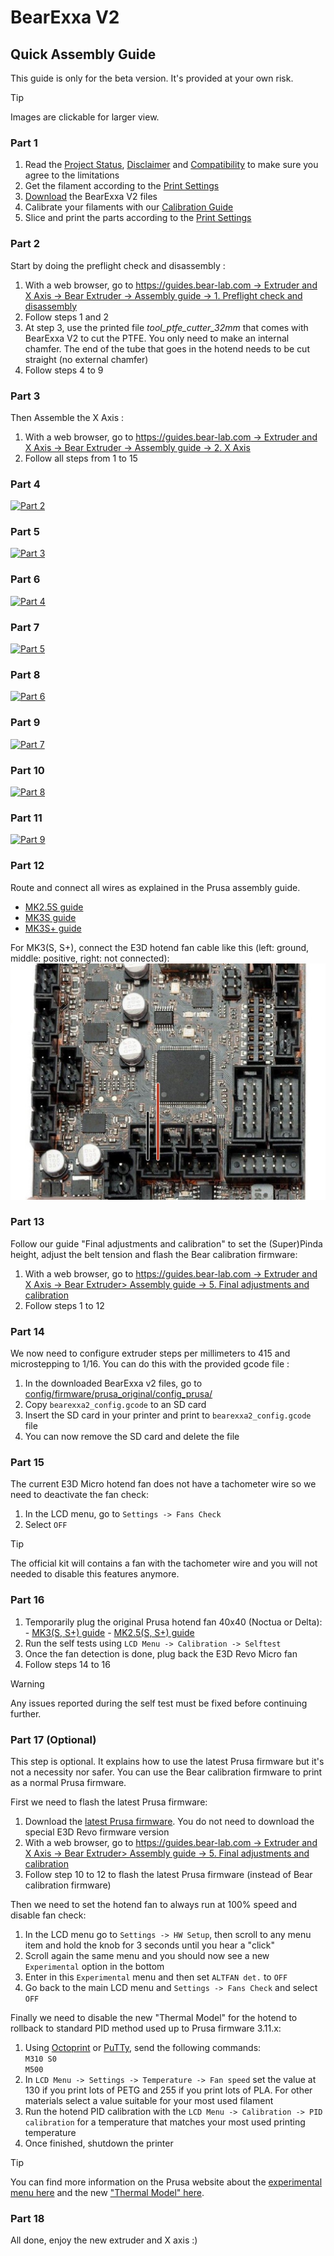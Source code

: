 # BearExxa V2

## Quick Assembly Guide

This guide is only for the beta version. It's provided at your own risk.

> [!TIP]
> Images are clickable for larger view.

### Part 1
  1. Read the [Project Status](/README.md#project-status), [Disclaimer](/README.md#disclaimer) and [Compatibility](/README.md#compatibility) to make sure you agree to the limitations
  2. Get the filament according to the [Print Settings](/README.md#print-settings)
  3. [Download](/README.md#download) the BearExxa V2 files
  4. Calibrate your filaments with our [Calibration Guide](https://guides.bear-lab.com/Guide/Extrusion+multiplier+and+filament+diameter/8)
  5. Slice and print the parts according to the [Print Settings](/README.md#print-settings)

### Part 2
Start by doing the preflight check and disassembly :
  1. With a web browser, go to [https://guides.bear-lab.com -> Extruder and X Axis -> Bear Extruder -> Assembly guide -> 1. Preflight check and disassembly](https://guides.bear-lab.com/Guide/1.+Preflight+check+and+disassembly/34?lang=en)
  2. Follow steps 1 and 2
  3. At step 3, use the printed file *tool_ptfe_cutter_32mm* that comes with BearExxa V2 to cut the PTFE. You only need to make an internal chamfer. The end of the tube that goes in the hotend needs to be cut straight (no external chamfer)
  4. Follow steps 4 to 9

### Part 3
Then Assemble the X Axis :
  1. With a web browser, go to [https://guides.bear-lab.com -> Extruder and X Axis -> Bear Extruder -> Assembly guide -> 2. X Axis](https://guides.bear-lab.com/Guide/2.+X+axis/39?lang=en)
  1. Follow all steps from 1 to 15

### Part 4
[![Part 2](images/quick_assembly_02.jpg)](images/quick_assembly_02.jpg)

### Part 5
[![Part 3](images/quick_assembly_03.jpg)](images/quick_assembly_03.jpg)

### Part 6
[![Part 4](images/quick_assembly_04.jpg)](images/quick_assembly_04.jpg)

### Part 7
[![Part 5](images/quick_assembly_05.jpg)](images/quick_assembly_05.jpg)

### Part 8
[![Part 6](images/quick_assembly_06.jpg)](images/quick_assembly_06.jpg)

### Part 9
[![Part 7](images/quick_assembly_07.jpg)](images/quick_assembly_07.jpg)

### Part 10
[![Part 8](images/quick_assembly_08.jpg)](images/quick_assembly_08.jpg)

### Part 11
[![Part 9](images/quick_assembly_09.jpg)](images/quick_assembly_09.jpg)

### Part 12
Route and connect all wires as explained in the Prusa assembly guide.
  - [MK2.5S guide](https://help.prusa3d.com/guide/4-electronics-assembly_62856)
  - [MK3S guide](https://help.prusa3d.com/guide/8-electronics-assembly_34416)
  - [MK3S+ guide](https://help.prusa3d.com/guide/8-electronics-assembly_174100)

For MK3(S, S+), connect the E3D hotend fan cable like this (left: ground, middle: positive, right: not connected):
![Hotend fan wiring MK3](images/quick_assembly_10.jpg)

### Part 13
Follow our guide "Final adjustments and calibration" to set the (Super)Pinda height, adjust the belt tension and flash the Bear calibration firmware:
  1. With a web browser, go to [https://guides.bear-lab.com -> Extruder and X Axis -> Bear Extruder> Assembly guide -> 5. Final adjustments and calibration](https://guides.bear-lab.com/Guide/5.+Final+adjustments+and+calibration/38?lang=en)
  1. Follow steps 1 to 12

### Part 14
We now need to configure extruder steps per millimeters to 415 and microstepping to 1/16. You can do this with the provided gcode file :
  1. In the downloaded BearExxa v2 files, go to [config/firmware/prusa_original/config_prusa/](/doc/config/firmware/prusa_original/) 
  1. Copy `bearexxa2_config.gcode` to an SD card
  1. Insert the SD card in your printer and print to `bearexxa2_config.gcode` file
  1. You can now remove the SD card and delete the file

### Part 15
The current E3D Micro hotend fan does not have a tachometer wire so we need to deactivate the fan check:
  1. In the LCD menu, go to `Settings -> Fans Check`
  1. Select `OFF`

> [!TIP]
> The official kit will contains a fan with the tachometer wire and you will not needed to disable this features anymore. 

### Part 16
  1. Temporarily plug the original Prusa hotend fan 40x40 (Noctua or Delta):  
    - [MK3(S, S+) guide](https://help.prusa3d.com/guide/8-electronics-assembly_174100#175539)
    - [MK2.5(S, S+) guide](https://help.prusa3d.com/guide/4-electronics-assembly_62856#62944)
  3. Run the self tests using `LCD Menu -> Calibration -> Selftest`
  4. Once the fan detection is done, plug back the E3D Revo Micro fan
  5. Follow steps 14 to 16

> [!WARNING]
> Any issues reported during the self test must be fixed before continuing further.


### Part 17 (Optional)
This step is optional. It explains how to use the latest Prusa firmware but it's not a necessity nor safer. You can use the Bear calibration firmware to print as a normal Prusa firmware.

First we need to flash the latest Prusa firmware:
  1. Download the [latest Prusa firmware](https://github.com/prusa3d/Prusa-Firmware/releases/latest). You do not need to download the special E3D Revo firmware version 
  2. With a web browser, go to [https://guides.bear-lab.com -> Extruder and X Axis -> Bear Extruder> Assembly guide -> 5. Final adjustments and calibration](https://guides.bear-lab.com/Guide/5.+Final+adjustments+and+calibration/38?lang=en)
  3. Follow step 10 to 12  to flash the latest Prusa firmware (instead of Bear calibration firmware)
  
Then we need to set the hotend fan to always run at 100% speed and disable fan check:
  1. In the LCD menu go to `Settings -> HW Setup`, then scroll to any menu item and hold the knob for 3 seconds until you hear a "click"
  2. Scroll again the same menu and you should now see a new `Experimental` option in the bottom
  3. Enter in this `Experimental` menu and then set `ALTFAN det.` to `OFF`
  4. Go back to the main LCD menu and `Settings -> Fans Check` and select `OFF`
  
Finally we need to disable the new "Thermal Model" for the hotend to rollback to standard PID method used up to Prusa firmware 3.11.x:
  1. Using [Octoprint](https://help.prusa3d.com/article/crash-dump_364959#octoprint) or [PuTTy](https://help.prusa3d.com/article/crash-dump_364959#putty), send the following commands:  
  `M310 S0`  
  `M500`  
  2. In `LCD Menu -> Settings -> Temperature -> Fan speed` set the value at 130 if you print lots of PETG and 255 if you print lots of PLA. For other materials select a value suitable for your most used filament
  3. Run the hotend PID calibration with the `LCD Menu -> Calibration -> PID calibration` for a temperature that matches your most used printing temperature
  4. Once finished, shutdown the printer

> [!TIP]
> You can find more information on the Prusa website about the [experimental menu here](https://help.prusa3d.com/article/experimental-menu-mk3-s-_161213) and the new  ["Thermal Model" here](https://help.prusa3d.com/article/thermal-model-calibration_382488).

### Part 18
All done, enjoy the new extruder and X axis :)
